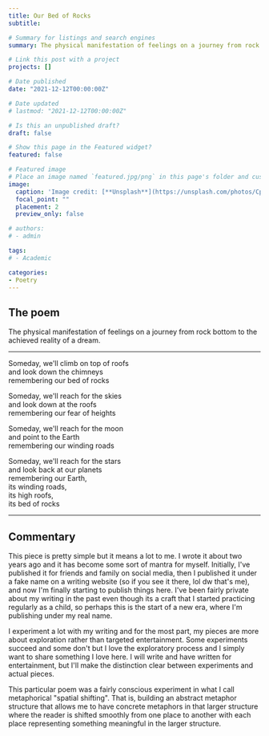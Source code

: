```yaml
---
title: Our Bed of Rocks
subtitle: 

# Summary for listings and search engines
summary: The physical manifestation of feelings on a journey from rock bottom to the achieved reality of a dream.

# Link this post with a project
projects: []

# Date published
date: "2021-12-12T00:00:00Z"

# Date updated
# lastmod: "2021-12-12T00:00:00Z"

# Is this an unpublished draft?
draft: false

# Show this page in the Featured widget?
featured: false

# Featured image
# Place an image named `featured.jpg/png` in this page's folder and customize its options here.
image:
  caption: 'Image credit: [**Unsplash**](https://unsplash.com/photos/CpkOjOcXdUY)'
  focal_point: ""
  placement: 2
  preview_only: false

# authors:
# - admin

tags:
# - Academic

categories:
- Poetry
---
```


## The poem 

The physical manifestation of feelings on a journey from rock bottom to the achieved reality of a dream.


---------------------------------------
Someday, we'll climb on top of roofs \
and look down the chimneys \
remembering our bed of rocks


Someday, we'll reach for the skies\
and look down at the roofs \
remembering our fear of heights


Someday, we'll reach for the moon \
and point to the Earth \
remembering our winding roads


Someday, we'll reach for the stars \
and look back at our planets \
remembering our Earth, \
its winding roads, \
its high roofs,\
its bed of rocks

------------------------------------
## Commentary

This piece is pretty simple but it means a lot to me. I wrote it about two years ago and it has become some sort of mantra for myself. Initially, I've published it for friends and family on social media, then I published it under a fake name on a writing website (so if you see it there, lol dw that's me), and now I'm finally starting to publish things here. I've been fairly private about my writing in the past even though its a craft that I started practicing regularly as a child, so perhaps this is the start of a new era, where I'm publishing under my real name.

I experiment a lot with my writing and for the most part, my pieces are more about exploration rather than targeted entertainment. Some experiments succeed and some don't but I love the exploratory process and I simply want to share something I love here. I will write and have written for entertainment, but I'll make the distinction clear between experiments and actual pieces.


This particular poem was a fairly conscious experiment in what I call metaphorical "spatial shifting". That is, building an abstract metaphor structure that allows me to have concrete metaphors in that larger structure where the reader is shifted smoothly from one place to another with each place representing something meaningful in the larger structure.








